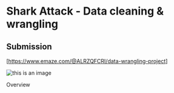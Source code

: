 # Shark Attack - Data cleaning & wrangling

## Submission
[https://www.emaze.com/@ALRZQFCRI/data-wrangling-project]

![this is an image](https://cdn.mos.cms.futurecdn.net/ZhiCPJJVnexUpJY7oYMeKF-1920-80.jpg.webp)

Overview

